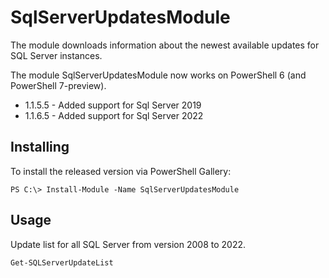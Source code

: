# SqlServerUpdatesModule
The module downloads information about the newest available updates for SQL Server instances.

The module SqlServerUpdatesModule now works on PowerShell 6 (and PowerShell 7-preview).

- 1.1.5.5 - Added support for Sql Server 2019
- 1.1.6.5 - Added support for Sql Server 2022

## Installing
To install the released version via PowerShell Gallery:

```
PS C:\> Install-Module -Name SqlServerUpdatesModule
```

## Usage

Update list for all SQL Server from version 2008 to 2022.
```
Get-SQLServerUpdateList
```
